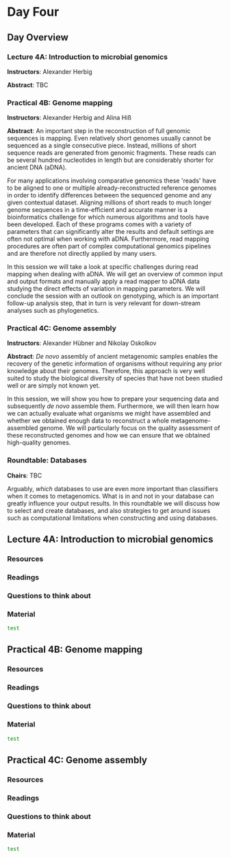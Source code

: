 # Day Four

## Day Overview

### Lecture 4A: Introduction to microbial genomics

**Instructors**: Alexander Herbig

**Abstract**: TBC

### Practical 4B: Genome mapping

**Instructors**: Alexander Herbig and Alina Hiß

**Abstract**: An important step in the reconstruction of full genomic sequences is mapping. Even relatively short genomes usually cannot be sequenced as a single consecutive piece. Instead, millions of short sequence reads are generated from genomic fragments. These reads can be several hundred nucleotides in length but are considerably shorter for ancient DNA (aDNA).

For many applications involving comparative genomics these 'reads' have to be aligned to one or multiple already-reconstructed reference genomes in order to identify differences between the sequenced genome and any given contextual dataset. Aligning millions of short reads to much longer genome sequences in a time-efficient and accurate manner is a bioinformatics challenge for which numerous algorithms and tools have been developed. Each of these programs comes with a variety of parameters that can significantly alter the results and default settings are often not optimal when working with aDNA. Furthermore, read mapping procedures are often part of complex computational genomics pipelines and are therefore not directly applied by many users.

In this session we will take a look at specific challenges during read mapping when dealing with aDNA. We will get an overview of common input and output formats and manually apply a read mapper to aDNA data studying the direct effects of variation in mapping parameters. We will conclude the session with an outlook on genotyping, which is an important follow-up analysis step, that in turn is very relevant for down-stream analyses such as phylogenetics.

### Practical 4C: Genome assembly

**Instructors**: Alexander Hübner and Nikolay Oskolkov

**Abstract**: _De novo_ assembly of ancient metagenomic samples enables the recovery of the genetic information of organisms without requiring any prior knowledge about their genomes. Therefore, this approach is very well suited to study the biological diversity of species that have not been studied well or are simply not known yet.

In this session, we will show you how to prepare your sequencing data and subsequently _de novo_ assemble them. Furthermore, we will then learn how we can actually evaluate what organisms we might have assembled and whether we obtained enough data to reconstruct a whole metagenome-assembled genome. We will particularly focus on the quality assessment of these reconstructed genomes and how we can ensure that we obtained high-quality genomes.

### Roundtable: Databases

**Chairs**: TBC

Arguably, _which_ databases to use are even more important than classifiers when it comes to metagenomics. What is in and not in your database can greatly influence your output results. In this roundtable we will discuss how to select and create databases, and also strategies to get around issues such as computational limitations when constructing and using databases.

## Lecture 4A: Introduction to microbial genomics

### Resources

### Readings

### Questions to think about

### Material

```bash
test
```

## Practical 4B: Genome mapping

### Resources

### Readings

### Questions to think about

### Material

```bash
test
```

## Practical 4C: Genome assembly

### Resources

### Readings

### Questions to think about

### Material

```bash
test
```
